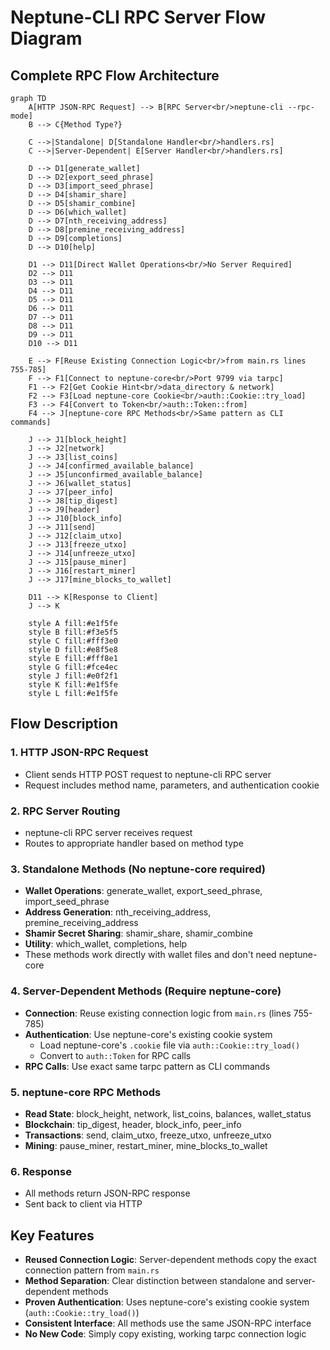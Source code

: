# Neptune-CLI RPC Server Flow Diagram

## Complete RPC Flow Architecture

```mermaid
graph TD
    A[HTTP JSON-RPC Request] --> B[RPC Server<br/>neptune-cli --rpc-mode]
    B --> C{Method Type?}

    C -->|Standalone| D[Standalone Handler<br/>handlers.rs]
    C -->|Server-Dependent| E[Server Handler<br/>handlers.rs]

    D --> D1[generate_wallet]
    D --> D2[export_seed_phrase]
    D --> D3[import_seed_phrase]
    D --> D4[shamir_share]
    D --> D5[shamir_combine]
    D --> D6[which_wallet]
    D --> D7[nth_receiving_address]
    D --> D8[premine_receiving_address]
    D --> D9[completions]
    D --> D10[help]

    D1 --> D11[Direct Wallet Operations<br/>No Server Required]
    D2 --> D11
    D3 --> D11
    D4 --> D11
    D5 --> D11
    D6 --> D11
    D7 --> D11
    D8 --> D11
    D9 --> D11
    D10 --> D11

    E --> F[Reuse Existing Connection Logic<br/>from main.rs lines 755-785]
    F --> F1[Connect to neptune-core<br/>Port 9799 via tarpc]
    F1 --> F2[Get Cookie Hint<br/>data_directory & network]
    F2 --> F3[Load neptune-core Cookie<br/>auth::Cookie::try_load]
    F3 --> F4[Convert to Token<br/>auth::Token::from]
    F4 --> J[neptune-core RPC Methods<br/>Same pattern as CLI commands]

    J --> J1[block_height]
    J --> J2[network]
    J --> J3[list_coins]
    J --> J4[confirmed_available_balance]
    J --> J5[unconfirmed_available_balance]
    J --> J6[wallet_status]
    J --> J7[peer_info]
    J --> J8[tip_digest]
    J --> J9[header]
    J --> J10[block_info]
    J --> J11[send]
    J --> J12[claim_utxo]
    J --> J13[freeze_utxo]
    J --> J14[unfreeze_utxo]
    J --> J15[pause_miner]
    J --> J16[restart_miner]
    J --> J17[mine_blocks_to_wallet]

    D11 --> K[Response to Client]
    J --> K

    style A fill:#e1f5fe
    style B fill:#f3e5f5
    style C fill:#fff3e0
    style D fill:#e8f5e8
    style E fill:#fff8e1
    style G fill:#fce4ec
    style J fill:#e0f2f1
    style K fill:#e1f5fe
    style L fill:#e1f5fe
```

## Flow Description

### 1. **HTTP JSON-RPC Request**

- Client sends HTTP POST request to neptune-cli RPC server
- Request includes method name, parameters, and authentication cookie

### 2. **RPC Server Routing**

- neptune-cli RPC server receives request
- Routes to appropriate handler based on method type

### 3. **Standalone Methods** (No neptune-core required)

- **Wallet Operations**: generate_wallet, export_seed_phrase, import_seed_phrase
- **Address Generation**: nth_receiving_address, premine_receiving_address
- **Shamir Secret Sharing**: shamir_share, shamir_combine
- **Utility**: which_wallet, completions, help
- These methods work directly with wallet files and don't need neptune-core

### 4. **Server-Dependent Methods** (Require neptune-core)

- **Connection**: Reuse existing connection logic from `main.rs` (lines 755-785)
- **Authentication**: Use neptune-core's existing cookie system
  - Load neptune-core's `.cookie` file via `auth::Cookie::try_load()`
  - Convert to `auth::Token` for RPC calls
- **RPC Calls**: Use exact same tarpc pattern as CLI commands

### 5. **neptune-core RPC Methods**

- **Read State**: block_height, network, list_coins, balances, wallet_status
- **Blockchain**: tip_digest, header, block_info, peer_info
- **Transactions**: send, claim_utxo, freeze_utxo, unfreeze_utxo
- **Mining**: pause_miner, restart_miner, mine_blocks_to_wallet

### 6. **Response**

- All methods return JSON-RPC response
- Sent back to client via HTTP

## Key Features

- **Reused Connection Logic**: Server-dependent methods copy the exact connection pattern from `main.rs`
- **Method Separation**: Clear distinction between standalone and server-dependent methods
- **Proven Authentication**: Uses neptune-core's existing cookie system (`auth::Cookie::try_load()`)
- **Consistent Interface**: All methods use the same JSON-RPC interface
- **No New Code**: Simply copy existing, working tarpc connection logic
